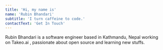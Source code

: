 ```yaml
---
title: 'Hi, my name is'
name: 'Rubin Bhandari'
subtitle: 'I turn caffeine to code.'
contactText: 'Get In Touch'
---
```


Rubin Bhandari is a software engineer based in Kathmandu, Nepal working on Takeo.ai , passionate about open source and learning new stuffs.
